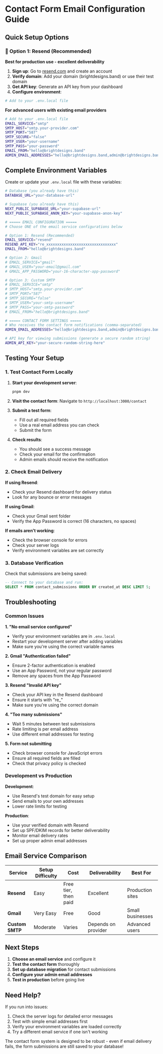 # Contact Form Email Configuration Guide

## Quick Setup Options

### 🚀 Option 1: Resend (Recommended)
**Best for production use - excellent deliverability**

1. **Sign up**: Go to [resend.com](https://resend.com) and create an account
2. **Verify domain**: Add your domain (brightdesigns.band) or use their test domain
3. **Get API key**: Generate an API key from your dashboard
4. **Configure environment**:

```bash
# Add to your .env.local file

```
**For advanced users with existing email providers**

```bash
# Add to your .env.local file
EMAIL_SERVICE="smtp"
SMTP_HOST="smtp.your-provider.com"
SMTP_PORT="587"
SMTP_SECURE="false"
SMTP_USER="your-username"
SMTP_PASS="your-password"
EMAIL_FROM="hello@brightdesigns.band"
ADMIN_EMAIL_ADDRESSES="hello@brightdesigns.band,admin@brightdesigns.band"
```

## Complete Environment Variables

Create or update your `.env.local` file with these variables:

```bash
# Database (you already have this)
DATABASE_URL="your-database-url"

# Supabase (you already have this)
NEXT_PUBLIC_SUPABASE_URL="your-supabase-url"
NEXT_PUBLIC_SUPABASE_ANON_KEY="your-supabase-anon-key"

# ===== EMAIL CONFIGURATION =====
# Choose ONE of the email service configurations below

# Option 1: Resend (Recommended)
EMAIL_SERVICE="resend"
RESEND_API_KEY="re_xxxxxxxxxxxxxxxxxxxxxxxxxxxxxxxx"
EMAIL_FROM="hello@brightdesigns.band"

# Option 2: Gmail
# EMAIL_SERVICE="gmail"
# GMAIL_USER="your-email@gmail.com"
# GMAIL_APP_PASSWORD="your-16-character-app-password"

# Option 3: Custom SMTP
# EMAIL_SERVICE="smtp"
# SMTP_HOST="smtp.your-provider.com"
# SMTP_PORT="587"
# SMTP_SECURE="false"
# SMTP_USER="your-smtp-username"
# SMTP_PASS="your-smtp-password"
# EMAIL_FROM="hello@brightdesigns.band"

# ===== CONTACT FORM SETTINGS =====
# Who receives the contact form notifications (comma-separated)
ADMIN_EMAIL_ADDRESSES="hello@brightdesigns.band,admin@brightdesigns.band"

# API key for viewing submissions (generate a secure random string)
ADMIN_API_KEY="your-secure-random-string-here"
```

## Testing Your Setup

### 1. Test Contact Form Locally

1. **Start your development server**:
   ```bash
   pnpm dev
   ```

2. **Visit the contact form**:
   Navigate to `http://localhost:3000/contact`

3. **Submit a test form**:
   - Fill out all required fields
   - Use a real email address you can check
   - Submit the form

4. **Check results**:
   - You should see a success message
   - Check your email for the confirmation
   - Admin emails should receive the notification

### 2. Check Email Delivery

**If using Resend**:
- Check your Resend dashboard for delivery status
- Look for any bounce or error messages

**If using Gmail**:
- Check your Gmail sent folder
- Verify the App Password is correct (16 characters, no spaces)

**If emails aren't working**:
- Check the browser console for errors
- Check your server logs
- Verify environment variables are set correctly

### 3. Database Verification

Check that submissions are being saved:

```sql
-- Connect to your database and run:
SELECT * FROM contact_submissions ORDER BY created_at DESC LIMIT 5;
```

## Troubleshooting

### Common Issues

**1. "No email service configured"**
- Verify your environment variables are in `.env.local`
- Restart your development server after adding variables
- Make sure you're using the correct variable names

**2. Gmail "Authentication failed"**
- Ensure 2-factor authentication is enabled
- Use an App Password, not your regular password
- Remove any spaces from the App Password

**3. Resend "Invalid API key"**
- Check your API key in the Resend dashboard
- Ensure it starts with "re_"
- Make sure you're using the correct domain

**4. "Too many submissions"**
- Wait 5 minutes between test submissions
- Rate limiting is per email address
- Use different email addresses for testing

**5. Form not submitting**
- Check browser console for JavaScript errors
- Ensure all required fields are filled
- Check that privacy policy is checked

### Development vs Production

**Development**:
- Use Resend's test domain for easy setup
- Send emails to your own addresses
- Lower rate limits for testing

**Production**:
- Use your verified domain with Resend
- Set up SPF/DKIM records for better deliverability
- Monitor email delivery rates
- Set up proper admin email addresses

## Email Service Comparison

| Service | Setup Difficulty | Cost | Deliverability | Best For |
|---------|-----------------|------|----------------|----------|
| **Resend** | Easy | Free tier, then paid | Excellent | Production sites |
| **Gmail** | Very Easy | Free | Good | Small businesses |
| **Custom SMTP** | Moderate | Varies | Depends on provider | Advanced users |

## Next Steps

1. **Choose an email service** and configure it
2. **Test the contact form** thoroughly
3. **Set up database migration** for contact submissions
4. **Configure your admin email addresses**
5. **Test in production** before going live

## Need Help?

If you run into issues:
1. Check the server logs for detailed error messages
2. Test with simple email addresses first
3. Verify your environment variables are loaded correctly
4. Try a different email service if one isn't working

The contact form system is designed to be robust - even if email delivery fails, the form submissions are still saved to your database!